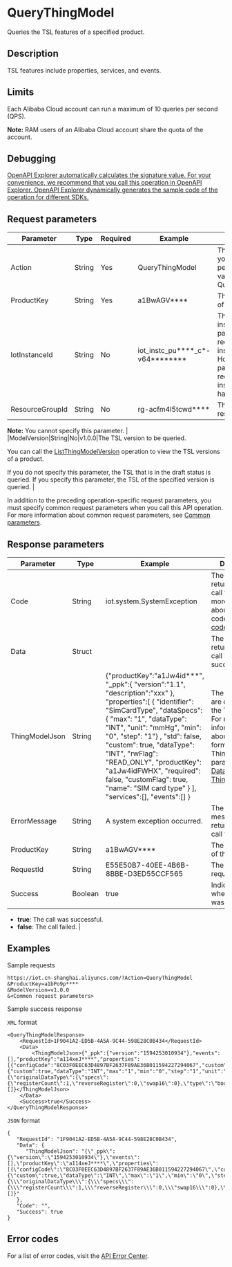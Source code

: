 # QueryThingModel

Queries the TSL features of a specified product.

## Description

TSL features include properties, services, and events.

## Limits

Each Alibaba Cloud account can run a maximum of 10 queries per second \(QPS\).

**Note:** RAM users of an Alibaba Cloud account share the quota of the account.

## Debugging

[OpenAPI Explorer automatically calculates the signature value. For your convenience, we recommend that you call this operation in OpenAPI Explorer. OpenAPI Explorer dynamically generates the sample code of the operation for different SDKs.](https://api.aliyun.com/#product=Iot&api=QueryThingModel&type=RPC&version=2018-01-20)

## Request parameters

|Parameter|Type|Required|Example|Description|
|---------|----|--------|-------|-----------|
|Action|String|Yes|QueryThingModel|The operation that you want to perform. Set the value to QueryThingModel. |
|ProductKey|String|Yes|a1BwAGV\*\*\*\*|The ProductKey of the product. |
|IotInstanceId|String|No|iot\_instc\_pu\*\*\*\*\_c\*-v64\*\*\*\*\*\*\*\*|The ID of the instance. This parameter is not required for public instances. However, the parameter is required for the instances that you have purchased. |
|ResourceGroupId|String|No|rg-acfm4l5tcwd\*\*\*\*|The ID of the resource group.

**Note:** You cannot specify this parameter. |
|ModelVersion|String|No|v1.0.0|The TSL version to be queried.

You can call the [ListThingModelVersion](~~150318~~) operation to view the TSL versions of a product.

If you do not specify this parameter, the TSL that is in the draft status is queried. If you specify this parameter, the TSL of the specified version is queried. |

In addition to the preceding operation-specific request parameters, you must specify common request parameters when you call this API operation. For more information about common request parameters, see [Common parameters](~~30561~~).

## Response parameters

|Parameter|Type|Example|Description|
|---------|----|-------|-----------|
|Code|String|iot.system.SystemException|The error code returned if the call fails. For more information about error codes, see [Error codes](~~87387~~). |
|Data|Struct| |The data returned if the call is successful. |
|ThingModelJson|String|\{"productKey":"a1Jw4id\*\*\*", "\_ppk":\{ "version":"1.1", "description":"xxx" \}, "properties":\[ \{ "identifier": "SimCardType", "dataSpecs": \{ "max": "1", "dataType": "INT", "unit": "mmHg", "min": "0", "step": "1"\} , "std": false, "custom": true, "dataType": "INT", "rwFlag": "READ\_ONLY", "productKey": "a1Jw4idFWHX", "required": false, "customFlag": true, "name": "SIM card type" \} \], "services":\[\], "events":\[\] \}|The features that are defined in the TSL model. For more information about the data format of the ThingModelJson parameter, see [Data structure of ThingModelJson](~~150457~~). |
|ErrorMessage|String|A system exception occurred.|The error message returned if the call fails. |
|ProductKey|String|a1BwAGV\*\*\*\*|The ProductKey of the product. |
|RequestId|String|E55E50B7-40EE-4B6B-8BBE-D3ED55CCF565|The ID of the request. |
|Success|Boolean|true|Indicates whether the call was successful.

-   **true**: The call was successful.
-   **false**: The call failed. |

## Examples

Sample requests

```
https://iot.cn-shanghai.aliyuncs.com/?Action=QueryThingModel
&ProductKey=a1bPo9p****
&ModelVersion=v1.0.0
&<Common request parameters>
```

Sample success response

`XML` format

```
<QueryThingModelResponse>
    <RequestId>1F9041A2-ED5B-4A5A-9C44-598E28C0B434</RequestId>
    <Data>
        <ThingModelJson>{"_ppk":{"version":"1594253010934"},"events":[],"productKey":"a114xeJ****","properties":[{"configCode":"8C03F0EEC63D4897BF2637F89AE36B011594227294067","custom":true,"customFlag":true,"dataSpecs":{"custom":true,"dataType":"INT","max":"1","min":"0","step":"1","unit":"ppb"},"dataType":"INT","description":"1","extendConfig":"{\"originalDataType\":{\"specs\":{\"registerCount\":1,\"reverseRegister\":0,\"swap16\":0},\"type\":\"bool\"},\"identifier\":\"WakeUpData\",\"registerAddress\":\"0x04\",\"scaling\":1,\"writeFunctionCode\":0,\"operateType\":\"inputStatus\",\"pollingTime\":1000,\"trigger\":1}","identifier":"WakeUpData","name":"WakeUpData,"productKey":"a114xeJGj2p","required":false,"rwFlag":"READ_ONLY","std":false}],"services":[]}</ThingModelJson>
    </Data>
    <Success>true</Success>
</QueryThingModelResponse>
```

`JSON` format

```
{
   "RequestId": "1F9041A2-ED5B-4A5A-9C44-598E28C0B434",
   "Data": {
      "ThingModelJson": "{\"_ppk\":{\"version\":\"1594253010934\"},\"events\":[],\"productKey\":\"a114xeJ****\",\"properties\":[{\"configCode\":\"8C03F0EEC63D4897BF2637F89AE36B011594227294067\",\"custom\":true,\"customFlag\":true,\"dataSpecs\":{\"custom\":true,\"dataType\":\"INT\",\"max\":\"1\",\"min\":\"0\",\"step\":\"1\",\"unit\":\"ppb\"},\"dataType\":\"INT\",\"description\":\"1\",\"extendConfig\":\"{\\\"originalDataType\\\":{\\\"specs\\\":{\\\"registerCount\\\":1,\\\"reverseRegister\\\":0,\\\"swap16\\\":0},\\\"type\\\":\\\"bool\\\"},\\\"identifier\\\":\\\"WakeUpData\\\",\\\"registerAddress\\\":\\\"0x04\\\",\\\"scaling\\\":1,\\\"writeFunctionCode\\\":0,\\\"operateType\\\":\\\"inputStatus\\\",\\\"pollingTime\\\":1000,\\\"trigger\\\":1}\",\"identifier\":\"WakeUpData\",\"name\":\"WakeUpData\",\"productKey\":\"a114xeJGj2p\",\"required\":false,\"rwFlag\":\"READ_ONLY\",\"std\":false}],\"services\":[]}"
   },
   "Code": "",
   "Success": true
}
```

## Error codes

For a list of error codes, visit the [API Error Center](https://error-center.alibabacloud.com/status/product/Iot).

